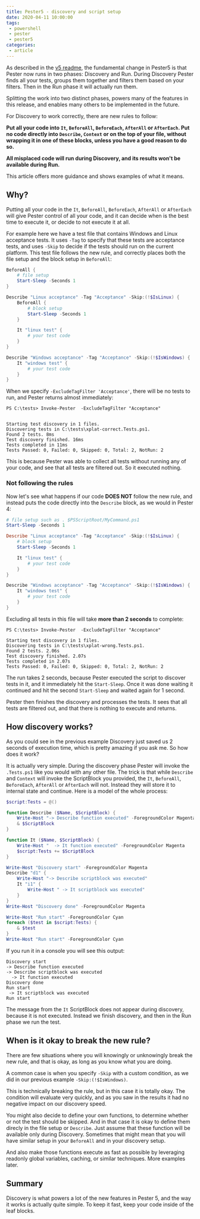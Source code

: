 ```yaml
---
title: Pester5 - discovery and script setup
date: 2020-04-11 10:00:00
tags: 
 - powershell
 - pester 
 - pester5
categories:
 - article
---
```



As described in the [v5 readme](https://github.com/pester/Pester/blob/v5.0/README.md#put-setup-in-beforeall), the fundamental change in Pester5 is that Pester now runs in two phases: Discovery and Run. During Discovery Pester finds all your tests, groups them together and filters them based on your filters. Then in the Run phase it will actually run them.

Splitting the work into two distinct phases, powers many of the features in this release, and enables many others to be implemented in the future. 

For Discovery to work correctly, there are new rules to follow: 


**Put all your code into `It`, `BeforeAll`, `BeforeEach`, `AfterAll` or `AfterEach`. Put no code directly into `Describe`, `Context` or on the top of your file, without wrapping it in one of these blocks, unless you have a good reason to do so.**

**All misplaced code will run during Discovery, and its results won't be available during Run.**

This article offers more guidance and shows examples of what it means.

<!-- more -->

## Why?

Putting all your code in the `It`, `BeforeAll`, `BeforeEach`, `AfterAll` or `AfterEach` will give Pester control of all your code, and it can decide when is the best time to execute it, or decide to not execute it at all. 

For example here we have a test file that contains Windows and Linux acceptance tests. It uses `-Tag` to specify that these tests are acceptance tests, and uses `-Skip` to decide if the tests should run on the current platform. This test file follows the new rule, and correctly places both the file setup and the block setup in `BeforeAll`: 

```powershell
BeforeAll {
    # file setup
    Start-Sleep -Seconds 1
}

Describe "Linux acceptance" -Tag "Acceptance" -Skip:(!$IsLinux) {
    BeforeAll {
        # block setup
        Start-Sleep -Seconds 1
    }

    It "linux test" { 
        # your test code
    }
}

Describe "Windows acceptance" -Tag "Acceptance" -Skip:(!$IsWindows) {
    It "windows test" { 
        # your test code
    }
}
```

When we specify `-ExcludeTagFilter 'Acceptance'`, there will be no tests to run, and Pester returns almost immediately:

```shell
PS C:\tests> Invoke-Pester  -ExcludeTagFilter "Acceptance"


Starting test discovery in 1 files.
Discovering tests in C:\tests\xplat-correct.Tests.ps1.
Found 2 tests. 8ms
Test discovery finished. 16ms
Tests completed in 11ms
Tests Passed: 0, Failed: 0, Skipped: 0, Total: 2, NotRun: 2
```

This is because Pester was able to collect all tests without running any of your code, and see that all tests are filtered out. So it executed nothing.

### Not following the rules

Now let's see what happens if our code **DOES NOT** follow the new rule, and instead puts the code directly into the `Describe` block, as we would in Pester 4:

```powershell
# file setup such as . $PSScriptRoot/MyCommand.ps1
Start-Sleep -Seconds 1

Describe "Linux acceptance" -Tag "Acceptance" -Skip:(!$IsLinux) {
    # block setup
    Start-Sleep -Seconds 1

    It "linux test" { 
        # your test code
    }
}

Describe "Windows acceptance" -Tag "Acceptance" -Skip:(!$IsWindows) {
    It "windows test" { 
        # your test code
    }
}
```

Excluding all tests in this file will take **more than 2 seconds** to complete:

```shell
PS C:\tests> Invoke-Pester  -ExcludeTagFilter "Acceptance"

Starting test discovery in 1 files.
Discovering tests in C:\tests\xplat-wrong.Tests.ps1.
Found 2 tests. 2.06s
Test discovery finished. 2.07s
Tests completed in 2.07s
Tests Passed: 0, Failed: 0, Skipped: 0, Total: 2, NotRun: 2
```

The run takes 2 seconds, because Pester executed the script to discover tests in it, and it immediately hit the `Start-Sleep`. Once it was done waiting it continued and hit the second `Start-Sleep` and waited again for 1 second. 

Pester then finishes the discovery and processes the tests. It sees that all tests are filtered out, and that there is nothing to execute and returns.


## How discovery works?

As you could see in the previous example Discovery just saved us 2 seconds of execution time, which is pretty amazing if you ask me. So how does it work? 

It is actually very simple. During the discovery phase Pester will invoke the `.Tests.ps1` like you would with any other file. The trick is that while `Describe` and `Context` will invoke the ScriptBlock you provided, the `It`, `BeforeAll`, `BeforeEach`, `AfterAll` or `AfterEach` will not. Instead they will store it to internal state and continue. Here is a model of the whole process:

```powershell
$script:Tests = @()

function Describe ($Name, $ScriptBlock) {
    Write-Host "-> Describe function executed" -ForegroundColor Magenta
    & $ScriptBlock
}

function It ($Name, $ScriptBlock) {
    Write-Host "  -> It function executed" -ForegroundColor Magenta
    $script:Tests += $ScriptBlock
}

Write-Host "Discovery start" -ForegroundColor Magenta
Describe "d1" {
    Write-Host "-> Describe scriptblock was executed" 
    It "i1" {
        Write-Host " -> It scriptblock was executed"
    }
}
Write-Host "Discovery done" -ForegroundColor Magenta

Write-Host "Run start" -ForegroundColor Cyan
foreach ($test in $script:Tests) {
    & $test
}
Write-Host "Run start" -ForegroundColor Cyan

```

If you run it in a console you will see this output: 

```shell
Discovery start
-> Describe function executed
-> Describe scriptblock was executed
  -> It function executed
Discovery done
Run start
 -> It scriptblock was executed
Run start
```

The message from the `It` ScriptBlock does not appear during discovery, because it is not executed. Instead we finish discovery, and then in the Run phase we run the test. 

## When is it okay to break the new rule? 

There are few situations where you will knowingly or unknowingly break the new rule, and that is okay, as long as you know what you are doing. 

A common case is when you specify `-Skip` with a custom condition, as we did in our previous example `-Skip:(!$IsWindows)`. 

This is technically breaking the rule, but in this case it is totally okay. The condition will evaluate very quickly, and as you saw in the results it had no negative impact on our discovery speed. 

You might also decide to define your own functions, to determine whether or not the test should be skipped. And in that case it is okay to define them direcly in the file setup or `Describe`. Just assume that these function will be available only during Discovery. Sometimes that might mean that you will have similar setup in your `BeforeAll` and in your discovery setup.

And also make those functions execute as fast as possible by leveraging readonly global variables, caching, or similar techniques. More examples later.

## Summary

Discovery is what powers a lot of the new features in Pester 5, and the way it works is actually quite simple. To keep it fast, keep your code inside of the leaf blocks.